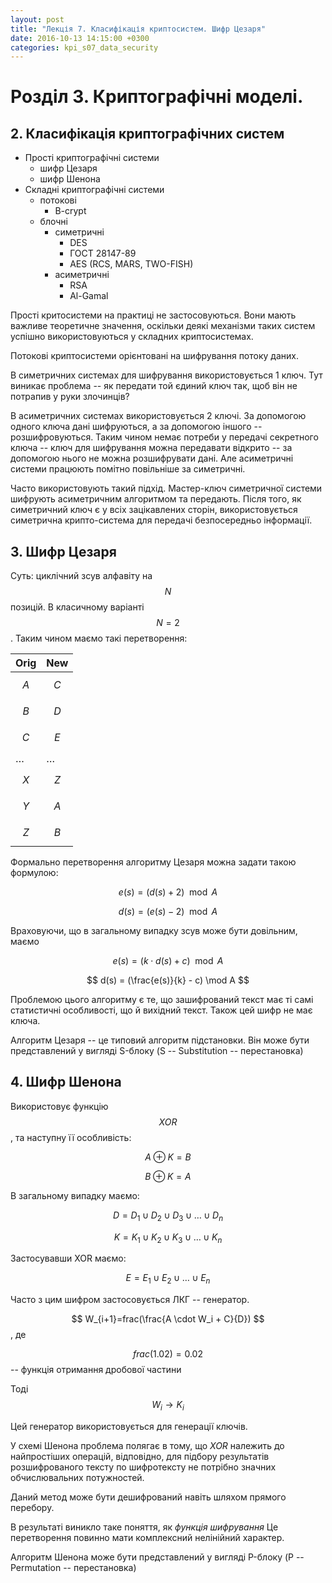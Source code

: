 ```yaml
---
layout: post
title: "Лекція 7. Класифікація криптосистем. Шифр Цезаря"
date: 2016-10-13 14:15:00 +0300
categories: kpi_s07_data_security
---
```

# Розділ 3. Криптографічні моделі.

## 2. Класифікація криптографічних систем

- Прості криптографічні системи
  - шифр Цезаря
  - шифр Шенона
- Складні криптографічні системи
  - потокові
    - B-crypt
  - блочні
    - симетричні
      - DES
      - ГОСТ 28147-89
      - AES (RCS, MARS, TWO-FISH)
    - асиметричні
      - RSA
      - Al-Gamal

Прості критосистеми на практиці не застосовуються. Вони мають важливе теоретичне значення, оскільки деякі механізми таких систем успішно використовуються у складних криптосистемах.

Потокові криптосистеми орієнтовані на шифрування потоку даних.

В симетричних системах для шифрування використовується 1 ключ. Тут виникає проблема -- як передати той єдиний ключ так, щоб він не потрапив у руки злочинців?

В асиметричних системах використовується 2 ключі. За допомогою одного ключа дані шифруються, а за допомогою іншого -- розшифровуються. Таким чином немає потреби у передачі секретного ключа -- ключ для шифрування можна передавати відкрито -- за допомогою нього не можна розшифрувати дані. Але асиметричні системи працюють помітно повільніше за симетричні.

Часто використовують такий підхід. Мастер-ключ симетричної системи шифрують асиметричним алгоритмом та передають. Після того, як симетричний ключ є у всіх зацікавлених сторін, використовується симетрична крипто-система для передачі безпосередньо інформації.

## 3. Шифр Цезаря

Суть: циклічний зсув алфавіту на $$ N $$ позицій. В класичному варіанті $$ N = 2 $$. Таким чином маємо такі перетворення:

|  Orig  |  New  |
|--------|-------|
| $$A$$  | $$C$$ |
| $$B$$  | $$D$$ |
| $$C$$  | $$E$$ |
|   …    |   …   |
| $$X$$  | $$Z$$ |
| $$Y$$  | $$A$$ |
| $$Z$$  | $$B$$ |

Формально перетворення алгоритму Цезаря можна задати такою формулою:

$$ e(s) = (d(s) + 2) \mod A $$

$$ d(s) = (e(s) - 2) \mod A $$

Враховуючи, що в загальному випадку зсув може бути довільним, маємо

$$ e(s) = (k \cdot d(s) + c) \mod A $$

$$ d(s) = (\frac{e(s)}{k} - c) \mod A $$

Проблемою цього алгоритму є те, що зашифрований текст має ті самі статистичні особливості, що й вихідний текст. Також цей шифр не має ключа.
 
Алгоритм Цезаря -- це типовий алгоритм підстановки. Він може бути представлений у вигляді S-блоку (S -- Substitution -- перестановка)

## 4. Шифр Шенона

Використовує функцію $$XOR$$, та наступну її особливість:

$$ A \oplus K = B $$

$$ B \oplus K = A $$

В загальному випадку маємо:

$$ D = D_1 \cup D_2 \cup D_3 \cup … \cup D_n $$

$$ K = K_1 \cup K_2 \cup K_3 \cup … \cup K_n $$

Застосувавши XOR маємо:

$$ E = E_1 \cup E_2 \cup … \cup E_n $$


Часто з цим шифром застосовується ЛКГ -- генератор.

$$ W_{i+1}=frac(\frac{A \cdot W_i + C}{D}) $$, де

$$ frac(1.02) = 0.02 $$ -- функція отримання дробової частини

Тоді $$ W_i \to K_i $$

Цей генератор використовується для генерації ключів.

У схемі Шенона проблема полягає в тому, що _XOR_ належить до найпростіших операцій, відповідно, для підбору результатів розшифрованого тексту по шифротексту не потрібно значних обчислювальних потужностей.

Даний метод може бути дешифрований навіть шляхом прямого перебору.

В результаті виникло таке поняття, як _функція шифрування_ Це перетворення повинно мати комплексний нелінійний характер.

Алгоритм Шенона може бути представлений у вигляді P-блоку (P -- Permutation -- перестановка)
